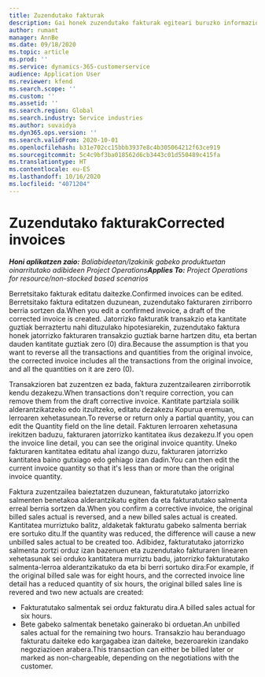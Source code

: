 ```yaml
---
title: Zuzendutako fakturak
description: Gai honek zuzendutako fakturak egiteari buruzko informazioa ematen du.
author: rumant
manager: AnnBe
ms.date: 09/18/2020
ms.topic: article
ms.prod: ''
ms.service: dynamics-365-customerservice
audience: Application User
ms.reviewer: kfend
ms.search.scope: ''
ms.custom: ''
ms.assetid: ''
ms.search.region: Global
ms.search.industry: Service industries
ms.author: suvaidya
ms.dyn365.ops.version: ''
ms.search.validFrom: 2020-10-01
ms.openlocfilehash: b31e702cc15bbb3937e8c4b305064212f63ce919
ms.sourcegitcommit: 5c4c9bf3ba018562d6cb3443c01d550489c415fa
ms.translationtype: HT
ms.contentlocale: eu-ES
ms.lasthandoff: 10/16/2020
ms.locfileid: "4071204"
---
```

# <a name="corrected-invoices"></a><span data-ttu-id="76ece-103">Zuzendutako fakturak</span><span class="sxs-lookup"><span data-stu-id="76ece-103">Corrected invoices</span></span>

<span data-ttu-id="76ece-104">_**Honi aplikatzen zaio:** Baliabideetan/Izakinik gabeko produktuetan oinarritutako adibideen Project Operations_</span><span class="sxs-lookup"><span data-stu-id="76ece-104">_**Applies To:** Project Operations for resource/non-stocked based scenarios_</span></span>

<span data-ttu-id="76ece-105">Berretsitako fakturak editatu daitezke.</span><span class="sxs-lookup"><span data-stu-id="76ece-105">Confirmed invoices can be edited.</span></span> <span data-ttu-id="76ece-106">Berretsitako faktura editatzen duzunean, zuzendutako fakturaren zirriborro berria sortzen da.</span><span class="sxs-lookup"><span data-stu-id="76ece-106">When you edit a confirmed invoice, a draft of the corrected invoice is created.</span></span> <span data-ttu-id="76ece-107">Jatorrizko fakturatik transakzio eta kantitate guztiak berraztertu nahi dituzulako hipotesiarekin, zuzendutako faktura honek jatorrizko fakturaren transakzio guztiak barne hartzen ditu, eta bertan dauden kantitate guztiak zero (0) dira.</span><span class="sxs-lookup"><span data-stu-id="76ece-107">Because the assumption is that you want to reverse all the transactions and quantities from the original invoice, the corrected invoice includes all the transactions from the original invoice, and all the quantities on it are zero (0).</span></span>

<span data-ttu-id="76ece-108">Transakzioren bat zuzentzen ez bada, faktura zuzentzailearen zirriborrotik kendu dezakezu.</span><span class="sxs-lookup"><span data-stu-id="76ece-108">When transactions don't require correction, you can remove them from the draft corrective invoice.</span></span> <span data-ttu-id="76ece-109">Kantitate partziala soilik alderantzikatzeko edo itzultzeko, editatu dezakezu Kopurua eremuan, lerroaren xehetasunean.</span><span class="sxs-lookup"><span data-stu-id="76ece-109">To reverse or return only a partial quantity, you can edit the Quantity field on the line detail.</span></span> <span data-ttu-id="76ece-110">Fakturen lerroaren xehetasuna irekitzen baduzu, fakturaren jatorrizko kantitatea ikus dezakezu.</span><span class="sxs-lookup"><span data-stu-id="76ece-110">If you open the invoice line detail, you can see the original invoice quantity.</span></span> <span data-ttu-id="76ece-111">Uneko fakturaren kantitatea editatu ahal izango duzu, fakturaren jatorrizko kantitatea baino gutxiago edo gehiago izan dadin.</span><span class="sxs-lookup"><span data-stu-id="76ece-111">You can then edit the current invoice quantity so that it's less than or more than the original invoice quantity.</span></span>

<span data-ttu-id="76ece-112">Faktura zuzentzailea baieztatzen duzunean, fakturatutako jatorrizko salmenten benetakoa alderantzikatu egiten da eta fakturatutako salmenta erreal berria sortzen da.</span><span class="sxs-lookup"><span data-stu-id="76ece-112">When you confirm a corrective invoice, the original billed sales actual is reversed, and a new billed sales actual is created.</span></span> <span data-ttu-id="76ece-113">Kantitatea murriztuko balitz, aldaketak fakturatu gabeko salmenta berriak ere sortuko ditu.</span><span class="sxs-lookup"><span data-stu-id="76ece-113">If the quantity was reduced, the difference will cause a new unbilled sales actual to be created too.</span></span> <span data-ttu-id="76ece-114">Adibidez, fakturatutako jatorrizko salmenta zortzi orduz izan bazenuen eta zuzendutako fakturaren linearen xehetasunak sei orduko kantitatera murriztu badu, jatorrizko fakturatutako salmenta-lerroa alderantzikatuko da eta bi berri sortuko dira:</span><span class="sxs-lookup"><span data-stu-id="76ece-114">For example, if the original billed sale was for eight hours, and the corrected invoice line detail has a reduced quantity of six hours, the original billed sales line is revered and two new actuals are created:</span></span>

- <span data-ttu-id="76ece-115">Fakturatutako salmentak sei orduz fakturatu dira.</span><span class="sxs-lookup"><span data-stu-id="76ece-115">A billed sales actual for six hours.</span></span>
- <span data-ttu-id="76ece-116">Bete gabeko salmentak benetako gainerako bi orduetan.</span><span class="sxs-lookup"><span data-stu-id="76ece-116">An unbilled sales actual for the remaining two hours.</span></span> <span data-ttu-id="76ece-117">Transakzio hau beranduago fakturatu daiteke edo kargagabea izan daiteke, bezeroarekin izandako negoziazioen arabera.</span><span class="sxs-lookup"><span data-stu-id="76ece-117">This transaction can either be billed later or marked as non-chargeable, depending on the negotiations with the customer.</span></span>
